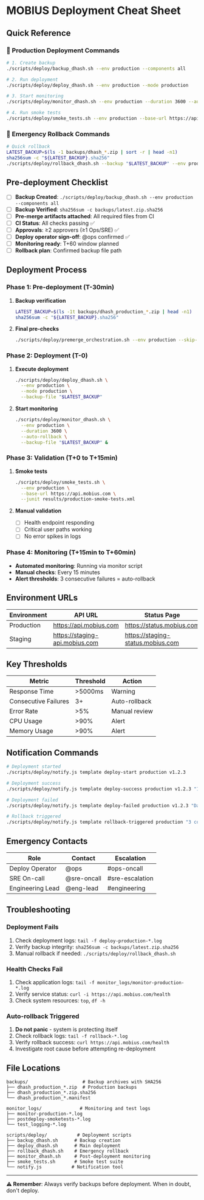 # MOBIUS Deployment Cheat Sheet

## Quick Reference

### 🚀 Production Deployment Commands

```bash
# 1. Create backup
./scripts/deploy/backup_dhash.sh --env production --components all

# 2. Run deployment
./scripts/deploy/deploy_dhash.sh --env production --mode production

# 3. Start monitoring
./scripts/deploy/monitor_dhash.sh --env production --duration 3600 --auto-rollback --backup-file backups/latest.zip

# 4. Run smoke tests
./scripts/deploy/smoke_tests.sh --env production --base-url https://api.mobius.com
```

### 🔄 Emergency Rollback Commands

```bash
# Quick rollback
LATEST_BACKUP=$(ls -1 backups/dhash_*.zip | sort -r | head -n1)
sha256sum -c "${LATEST_BACKUP}.sha256"
./scripts/deploy/rollback_dhash.sh --backup "$LATEST_BACKUP" --env production
```

## Pre-deployment Checklist

- [ ] **Backup Created**: `./scripts/deploy/backup_dhash.sh --env production --components all`
- [ ] **Backup Verified**: `sha256sum -c backups/latest.zip.sha256`
- [ ] **Pre-merge artifacts attached**: All required files from CI
- [ ] **CI Status**: All checks passing ✅
- [ ] **Approvals**: ≥2 approvers (≥1 Ops/SRE) ✅
- [ ] **Deploy operator sign-off**: @ops confirmed ✅
- [ ] **Monitoring ready**: T+60 window planned
- [ ] **Rollback plan**: Confirmed backup file path

## Deployment Process

### Phase 1: Pre-deployment (T-30min)
1. **Backup verification**
   ```bash
   LATEST_BACKUP=$(ls -1t backups/dhash_production_*.zip | head -n1)
   sha256sum -c "${LATEST_BACKUP}.sha256"
   ```

2. **Final pre-checks**
   ```bash
   ./scripts/deploy/premerge_orchestration.sh --env production --skip-smoke-tests
   ```

### Phase 2: Deployment (T-0)
1. **Execute deployment**
   ```bash
   ./scripts/deploy/deploy_dhash.sh \
     --env production \
     --mode production \
     --backup-file "$LATEST_BACKUP"
   ```

2. **Start monitoring**
   ```bash
   ./scripts/deploy/monitor_dhash.sh \
     --env production \
     --duration 3600 \
     --auto-rollback \
     --backup-file "$LATEST_BACKUP" &
   ```

### Phase 3: Validation (T+0 to T+15min)
1. **Smoke tests**
   ```bash
   ./scripts/deploy/smoke_tests.sh \
     --env production \
     --base-url https://api.mobius.com \
     --junit results/production-smoke-tests.xml
   ```

2. **Manual validation**
   - [ ] Health endpoint responding
   - [ ] Critical user paths working
   - [ ] No error spikes in logs

### Phase 4: Monitoring (T+15min to T+60min)
- **Automated monitoring**: Running via monitor script
- **Manual checks**: Every 15 minutes
- **Alert thresholds**: 3 consecutive failures = auto-rollback

## Environment URLs

| Environment | API URL | Status Page |
|-------------|---------|-------------|
| Production | https://api.mobius.com | https://status.mobius.com |
| Staging | https://staging-api.mobius.com | https://staging-status.mobius.com |

## Key Thresholds

| Metric | Threshold | Action |
|--------|-----------|--------|
| Response Time | >5000ms | Warning |
| Consecutive Failures | 3+ | Auto-rollback |
| Error Rate | >5% | Manual review |
| CPU Usage | >90% | Alert |
| Memory Usage | >90% | Alert |

## Notification Commands

```bash
# Deployment started
./scripts/deploy/notify.js template deploy-start production v1.2.3

# Deployment success
./scripts/deploy/notify.js template deploy-success production v1.2.3 "15m 30s"

# Deployment failed
./scripts/deploy/notify.js template deploy-failed production v1.2.3 "Database connection timeout"

# Rollback triggered
./scripts/deploy/notify.js template rollback-triggered production "3 consecutive health check failures"
```

## Emergency Contacts

| Role | Contact | Escalation |
|------|---------|------------|
| Deploy Operator | @ops | #ops-oncall |
| SRE On-call | @sre-oncall | #sre-escalation |
| Engineering Lead | @eng-lead | #engineering |

## Troubleshooting

### Deployment Fails
1. Check deployment logs: `tail -f deploy-production-*.log`
2. Verify backup integrity: `sha256sum -c backups/latest.zip.sha256`
3. Manual rollback if needed: `./scripts/deploy/rollback_dhash.sh`

### Health Checks Fail
1. Check application logs: `tail -f monitor_logs/monitor-production-*.log`
2. Verify service status: `curl -i https://api.mobius.com/health`
3. Check system resources: `top`, `df -h`

### Auto-rollback Triggered
1. **Do not panic** - system is protecting itself
2. Check rollback logs: `tail -f rollback-*.log`
3. Verify rollback success: `curl https://api.mobius.com/health`
4. Investigate root cause before attempting re-deployment

## File Locations

```
backups/                    # Backup archives with SHA256
├── dhash_production_*.zip  # Production backups
├── dhash_production_*.zip.sha256
└── dhash_production_*.manifest

monitor_logs/              # Monitoring and test logs
├── monitor-production-*.log
├── postdeploy-smoketests-*.log
└── test_logging-*.log

scripts/deploy/           # Deployment scripts
├── backup_dhash.sh      # Backup creation
├── deploy_dhash.sh      # Main deployment
├── rollback_dhash.sh    # Emergency rollback
├── monitor_dhash.sh     # Post-deployment monitoring
├── smoke_tests.sh       # Smoke test suite
└── notify.js           # Notification tool
```

---

**⚠️ Remember**: Always verify backups before deployment. When in doubt, don't deploy.